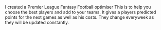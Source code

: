 I created a Premier League Fantasy Football optimiser
This is to help you choose the best players and add to your teams.
It gives a players predicted points for the next games as well as his costs.
They change everyweek as they will be updated constantly.
